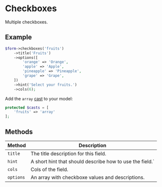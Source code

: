 # Checkboxes

Multiple checkboxes.

## Example

```php
$form->checkboxes('fruits')
    ->title('Fruits')
    ->options([
        'orange' => 'Orange',
        'apple' => 'Apple',
        'pineapple' => 'Pineapple',
        'grape' => 'Grape',
    ])
    ->hint('Select your fruits.')
    ->cols(6);
```

Add the `array` [cast](https://laravel.com/docs/5.2/eloquent-mutators#attribute-casting) to your model:

```php
protected $casts = [
    'fruits' => 'array'
];
```

## Methods

| Method    | Description                                              |
| --------- | -------------------------------------------------------- |
| `title`   | The title description for this field.                    |
| `hint`    | A short hint that should describe how to use the field.` |
| `cols`    | Cols of the field.                                       |
| `options` | An array with checkboxe values and descriptions.         |
